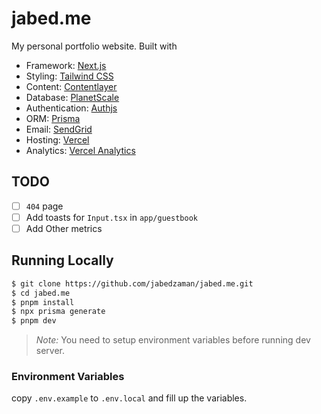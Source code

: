 # jabed.me

My personal portfolio website. Built with

- Framework: [Next.js](https://nextjs.org/)
- Styling: [Tailwind CSS](https://tailwindcss.com/)
- Content: [Contentlayer](https://contentlayer.io/)
- Database: [PlanetScale](https://planetscale.com/)
- Authentication: [Authjs](https://authjs.dev/)
- ORM: [Prisma](https://prisma.io/)
- Email: [SendGrid](https://sendgrid.com/)
- Hosting: [Vercel](https://vercel.com/)
- Analytics: [Vercel Analytics](https://vercel.com/analytics)

## TODO

- [ ] `404` page
- [ ] Add toasts for `Input.tsx` in `app/guestbook`
- [ ] Add Other metrics

## Running Locally

```bash
$ git clone https://github.com/jabedzaman/jabed.me.git
$ cd jabed.me
$ pnpm install
$ npx prisma generate
$ pnpm dev
```

> *Note:* You need to setup environment variables before running dev server.

### Environment Variables

copy `.env.example` to `.env.local` and fill up the variables.
